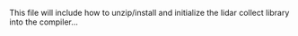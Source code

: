 This file will include how to unzip/install and initialize the lidar collect
library into the compiler...
